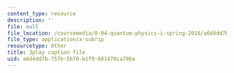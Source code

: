 ```yaml
---
content_type: resource
description: ''
file: null
file_location: /coursemedia/8-04-quantum-physics-i-spring-2016/a6d4dd7b757b5b70b1f9681478ca79ba_5L4QfjbK87M.vtt
file_type: application/x-subrip
resourcetype: Other
title: 3play caption file
uid: a6d4dd7b-757b-5b70-b1f9-681478ca79ba
---
```

